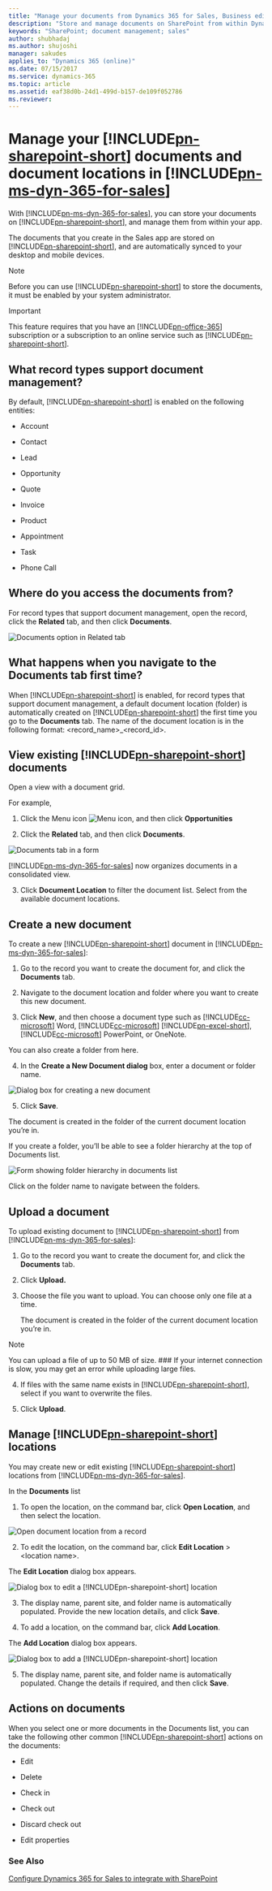```yaml
---
title: "Manage your documents from Dynamics 365 for Sales, Business edition | Microsoft Docs"
description: "Store and manage documents on SharePoint from within Dynamics 365 for Sales, business edition."
keywords: "SharePoint; document management; sales"
author: shubhadaj
ms.author: shujoshi
manager: sakudes
applies_to: "Dynamics 365 (online)"
ms.date: 07/15/2017
ms.service: dynamics-365
ms.topic: article
ms.assetid: eaf38d0b-24d1-499d-b157-de109f052786
ms.reviewer: 
---
```

# Manage your [!INCLUDE[pn-sharepoint-short](../includes/pn-sharepoint-short.md)] documents and document locations in [!INCLUDE[pn-ms-dyn-365-for-sales](../includes/pn-ms-dyn-365-for-sales.md)]

With [!INCLUDE[pn-ms-dyn-365-for-sales](../includes/pn-ms-dyn-365-for-sales.md)], you can store your documents on [!INCLUDE[pn-sharepoint-short](../includes/pn-sharepoint-short.md)], and manage them from within your app.

The documents that you create in the Sales app are stored on [!INCLUDE[pn-sharepoint-short](../includes/pn-sharepoint-short.md)], and are automatically synced to your desktop and mobile devices.

> [!Note]
> Before you can use [!INCLUDE[pn-sharepoint-short](../includes/pn-sharepoint-short.md)] to store the documents, it must be enabled by your system administrator.

> [!Important]
> This feature requires that you have an [!INCLUDE[pn-office-365](../includes/pn-office-365.md)] subscription or a subscription to an online service such as [!INCLUDE[pn-sharepoint-short](../includes/pn-sharepoint-short.md)].

## What record types support document management?

By default, [!INCLUDE[pn-sharepoint-short](../includes/pn-sharepoint-short.md)] is enabled on the following entities:

-   Account

-   Contact

-   Lead

-   Opportunity

-   Quote

-   Invoice

-   Product

-   Appointment

-   Task

-   Phone Call

## Where do you access the documents from?

For record types that support document management, open the record, click the **Related** tab, and then click **Documents**.

![Documents option in Related tab](media/documents-option-in-related-tab.png "Documents option in Related tab")  

## What happens when you navigate to the Documents tab first time?

When [!INCLUDE[pn-sharepoint-short](../includes/pn-sharepoint-short.md)] is enabled, for record types that support document management, a default document location (folder) is automatically created on [!INCLUDE[pn-sharepoint-short](../includes/pn-sharepoint-short.md)] the first time you go to the **Documents** tab. The name of the document location is in the following format: &lt;record\_name&gt;\_&lt;record\_id&gt;.

## View existing [!INCLUDE[pn-sharepoint-short](../includes/pn-sharepoint-short.md)] documents

Open a view with a document grid.

For example,

1.  Click the Menu icon ![Menu icon](media/open-menu-icon.png "Open the menu icon"), and then click **Opportunities**

2.  Click the **Related** tab, and then click **Documents**.

  ![Documents tab in a form](media/documents-tab-in-form.png "Documents tab in a form")  

  [!INCLUDE[pn-ms-dyn-365-for-sales](../includes/pn-ms-dyn-365-for-sales.md)] now organizes documents in a consolidated view.

3.  Click **Document Location** to filter the document list. Select from the available document locations.

## Create a new document

To create a new [!INCLUDE[pn-sharepoint-short](../includes/pn-sharepoint-short.md)] document in [!INCLUDE[pn-ms-dyn-365-for-sales](../includes/pn-ms-dyn-365-for-sales.md)]:

1.  Go to the record you want to create the document for, and click the **Documents** tab.

2.  Navigate to the document location and folder where you want to create this new document.

3.  Click **New**, and then choose a document type such as [!INCLUDE[cc-microsoft](../includes/cc-microsoft.md)] Word, [!INCLUDE[cc-microsoft](../includes/cc-microsoft.md)] [!INCLUDE[pn-excel-short](../includes/pn-excel-short.md)], [!INCLUDE[cc-microsoft](../includes/cc-microsoft.md)] PowerPoint, or OneNote.

  You can also create a folder from here.

4.  In the **Create a New Document dialog** box, enter a document or folder name.

  ![Dialog box for creating a new document](media/create-new-document-dialog-box.png "Dialog box for creating a new document")  

5.  Click **Save**.

  The document is created in the folder of the current document location you’re in.

  If you create a folder, you’ll be able to see a folder hierarchy at the top of Documents list.
 
  ![Form showing folder hierarchy in documents list](media/folder-hierarchy-in-document-list.png "Form showing folder hierarchy in documents list")  

 Click on the folder name to navigate between the folders.

## Upload a document

To upload existing document to [!INCLUDE[pn-sharepoint-short](../includes/pn-sharepoint-short.md)] from [!INCLUDE[pn-ms-dyn-365-for-sales](../includes/pn-ms-dyn-365-for-sales.md)]:

1.  Go to the record you want to create the document for, and click the **Documents** tab.

2.  Click **Upload.**

3.  Choose the file you want to upload. You can choose only one file at a time.

    The document is created in the folder of the current document location you’re in.

   > [!Note]
   > You can upload a file of up to 50 MB of size. ### If your internet connection is slow, you may get an error while uploading large files.

4.  If files with the same name exists in [!INCLUDE[pn-sharepoint-short](../includes/pn-sharepoint-short.md)], select if you want to overwrite the files.

5.  Click **Upload**.

## Manage [!INCLUDE[pn-sharepoint-short](../includes/pn-sharepoint-short.md)] locations

You may create new or edit existing [!INCLUDE[pn-sharepoint-short](../includes/pn-sharepoint-short.md)] locations from [!INCLUDE[pn-ms-dyn-365-for-sales](../includes/pn-ms-dyn-365-for-sales.md)].

In the **Documents** list

1.  To open the location, on the command bar, click **Open Location**, and then select the location.

 ![Open document location from a record](media/open-location-from-record.png "Open document location from a record")  

2.  To edit the location, on the command bar, click **Edit Location** &gt; &lt;location name&gt;.

  The **Edit Location** dialog box appears.

  ![Dialog box to edit a [!INCLUDE[pn-sharepoint-short](../includes/pn-sharepoint-short.md)] location](media/edit-location-dialog-box.png "Dialog box to edit a [!INCLUDE[pn-sharepoint-short](../includes/pn-sharepoint-short.md)] location")  

3.  The display name, parent site, and folder name is automatically populated. Provide the new location details, and click **Save**.

4.  To add a location, on the command bar, click **Add Location**.

  The **Add Location** dialog box appears.

  ![Dialog box to add a [!INCLUDE[pn-sharepoint-short](../includes/pn-sharepoint-short.md)] location](media/add-location-dialog-box.png "Dialog box to add a [!INCLUDE[pn-sharepoint-short](../includes/pn-sharepoint-short.md)] location")  

5.  The display name, parent site, and folder name is automatically populated. Change the details if required, and then click **Save**.

## Actions on documents

When you select one or more documents in the Documents list, you can take the following other common [!INCLUDE[pn-sharepoint-short](../includes/pn-sharepoint-short.md)] actions on the documents:

-   Edit

-   Delete

-   Check in

-   Check out

-   Discard check out

-   Edit properties

### See Also
[Configure Dynamics 365 for Sales to integrate with SharePoint](configure-document-management.md)
